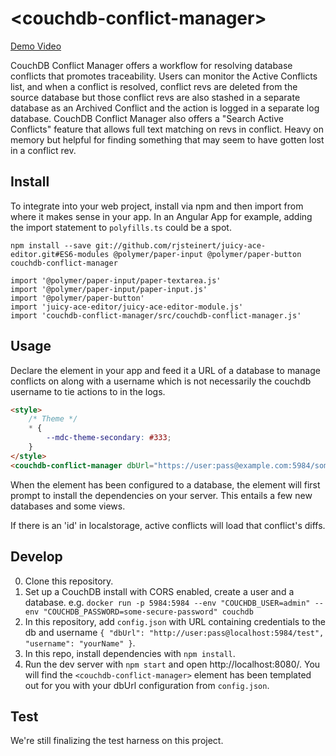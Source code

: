 # \<couchdb-conflict-manager\>

[Demo Video](https://youtu.be/DvJ1gMdjOD4)

CouchDB Conflict Manager offers a workflow for resolving database conflicts that promotes traceability. Users can monitor the Active Conflicts list, and when a conflict is resolved, conflict revs are deleted from the source database but those conflict revs are also stashed in a separate database as an Archived Conflict and the action is logged in a separate log database. CouchDB Conflict Manager also offers a "Search Active Conflicts" feature that allows full text matching on revs in conflict. Heavy on memory but helpful for finding something that may seem to have gotten lost in a conflict rev.

## Install
To integrate into your web project, install via npm and then import from where it makes sense in your app. In an Angular App for example, adding the import statement to `polyfills.ts` could be a spot.

```
npm install --save git://github.com/rjsteinert/juicy-ace-editor.git#ES6-modules @polymer/paper-input @polymer/paper-button couchdb-conflict-manager
```

```
import '@polymer/paper-input/paper-textarea.js'
import '@polymer/paper-input/paper-input.js'
import '@polymer/paper-button'
import 'juicy-ace-editor/juicy-ace-editor-module.js'
import 'couchdb-conflict-manager/src/couchdb-conflict-manager.js'
```

## Usage
Declare the element in your app and feed it a URL of a database to manage conflicts on along with a username which is not necessarily the couchdb username to tie actions to in the logs.

```html
<style>
    /* Theme */
    * { 
        --mdc-theme-secondary: #333;
    }
</style>
<couchdb-conflict-manager dbUrl="https://user:pass@example.com:5984/some-database" username="rjcorwin"></couchdb-conflict-manager>
```

When the element has been configured to a database, the element will first prompt to install the dependencies on your server. This entails a few new databases and some views.

If there is an 'id' in localstorage, active conflicts will load that conflict's diffs.

## Develop
0. Clone this repository.
1. Set up a CouchDB install with CORS enabled, create a user and a database. e.g. `docker run -p 5984:5984 --env "COUCHDB_USER=admin" --env "COUCHDB_PASSWORD=some-secure-password" couchdb`
2. In this repository, add `config.json` with URL containing credentials to the db and username `{ "dbUrl": "http://user:pass@localhost:5984/test", "username": "yourName" }`.
3. In this repo, install dependencies with `npm install`.
4. Run the dev server with `npm start` and open http://localhost:8080/. You will find the `<couchdb-conflict-manager>` element has been templated out for you with your dbUrl configuration from `config.json`. 

## Test
We're still finalizing the test harness on this project.
